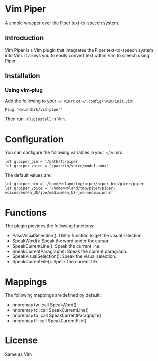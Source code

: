# Vim Piper

A simple wrapper over the Piper text-to-speech system.

## Introduction

Vim Piper is a Vim plugin that integrates the Piper text-to-speech system into Vim. It allows you to easily convert text within Vim to speech using Piper.

## Installation

### Using vim-plug

Add the following to your `~/.vimrc` or `~/.config/nvim/init.vim`:

```vim
Plug 'wolandark/vim-piper'
```

Then run `:PlugInstall` in Vim.

# Configuration

You can configure the following variables in your ~/.vimrc.

```vim
let g:piper_bin = '/path/to/piper'
let g:piper_voice = '/path/to/voice/model.onnx'
```

The default values are:
```vim
let g:piper_bin = '/home/woland/tmp/piper/piper-bin/piper/piper'
let g:piper_voice = '/home/woland/tmp/piper/piper-voices/en/en_US/joe/medium/en_US-joe-medium.onnx'
```
# Functions
The plugin provides the following functions:

   - PassVisualSelection(): Utility function to get the visual selection.
   - SpeakWord(): Speak the word under the cursor.
   - SpeakCurrentLine(): Speak the current line.
   - SpeakCurrentParagraph(): Speak the current paragraph.
   - SpeakVisualSelection(): Speak the visual selection.
   - SpeakCurrentFile(): Speak the current file.

# Mappings
The following mappings are defined by default:

- nnoremap <Leader>tw :call SpeakWord()<CR>
- nnoremap <Leader>tc :call SpeakCurrentLine()<CR>
- nnoremap <Leader>tp :call SpeakCurrentParagraph()<CR>
- nnoremap <Leader>tf :call SpeakCurrentFile()<CR>

# License
Same as Vim.
